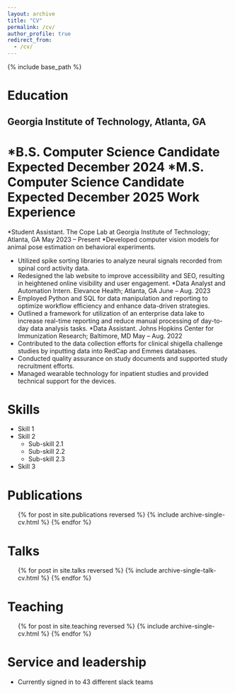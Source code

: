 ```yaml
---
layout: archive
title: "CV"
permalink: /cv/
author_profile: true
redirect_from:
  - /cv/
---
```


{% include base_path %}

Education
======
Georgia Institute of Technology, Atlanta, GA
------
*B.S. Computer Science Candidate Expected December 2024
*M.S. Computer Science Candidate Expected December 2025
Work Experience
======
*Student Assistant. The Cope Lab at Georgia Institute of Technology; Atlanta, GA May 2023 – Present
*Developed computer vision models for animal pose estimation on behavioral experiments.
* Utilized spike sorting libraries to analyze neural signals recorded from spinal cord activity data.
* Redesigned the lab website to improve accessibility and SEO, resulting in heightened online visibility and user
engagement.
*Data Analyst and Automation Intern. Elevance Health; Atlanta, GA June – Aug. 2023
* Employed Python and SQL for data manipulation and reporting to optimize workflow efficiency and enhance
data-driven strategies.
* Outlined a framework for utilization of an enterprise data lake to increase real-time reporting and reduce
manual processing of day-to-day data analysis tasks.
*Data Assistant. Johns Hopkins Center for Immunization Research; Baltimore, MD May – Aug. 2022
* Contributed to the data collection efforts for clinical shigella challenge studies by inputting data into RedCap
and Emmes databases.
* Conducted quality assurance on study documents and supported study recruitment efforts.
* Managed wearable technology for inpatient studies and provided technical support for the devices.

  
Skills
======
* Skill 1
* Skill 2
  * Sub-skill 2.1
  * Sub-skill 2.2
  * Sub-skill 2.3
* Skill 3

Publications
======
  <ul>{% for post in site.publications reversed %}
    {% include archive-single-cv.html %}
  {% endfor %}</ul>
  
Talks
======
  <ul>{% for post in site.talks reversed %}
    {% include archive-single-talk-cv.html  %}
  {% endfor %}</ul>
  
Teaching
======
  <ul>{% for post in site.teaching reversed %}
    {% include archive-single-cv.html %}
  {% endfor %}</ul>
  
Service and leadership
======
* Currently signed in to 43 different slack teams
